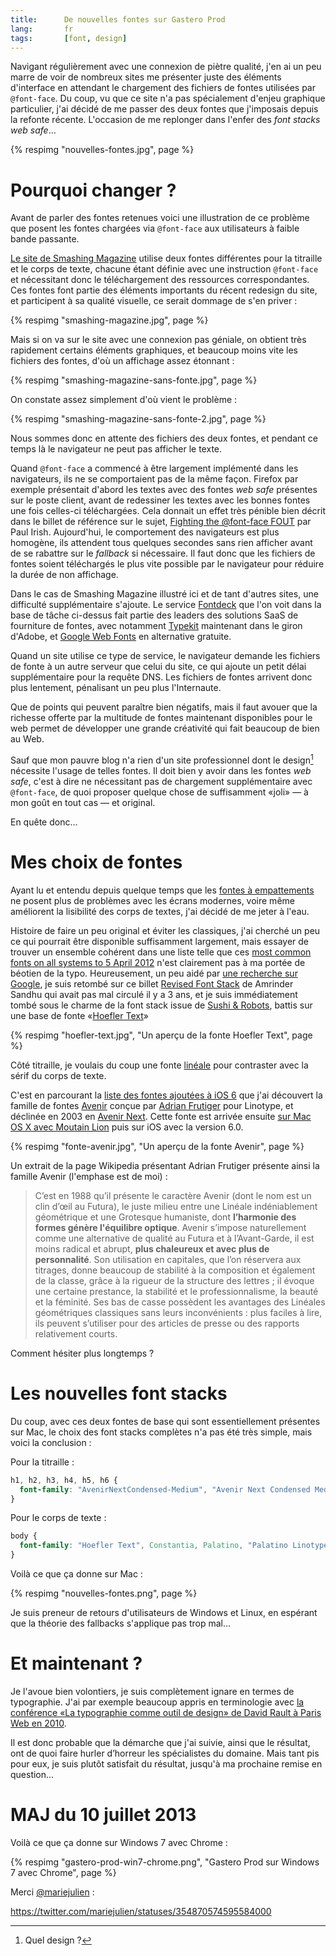 ```yaml
---
title:      De nouvelles fontes sur Gastero Prod
lang:       fr
tags:       [font, design]
---
```


Navigant régulièrement avec une connexion de piètre qualité, j'en ai un peu marre de voir de nombreux sites me présenter juste des éléments d'interface en attendant le chargement des fichiers de fontes utilisées par `@font-face`. Du coup, vu que ce site n'a pas spécialement d'enjeu graphique particulier, j'ai décidé de me passer des deux fontes que j'imposais depuis la refonte récente. L'occasion de me replonger dans l'enfer des *font stacks web safe*…

{% respimg "nouvelles-fontes.jpg", page %}

# Pourquoi changer ?

Avant de parler des fontes retenues voici une illustration de ce problème que posent les fontes chargées via `@font-face` aux utilisateurs à faible bande passante.

[Le site de Smashing Magazine](http://www.smashingmagazine.com/) utilise deux fontes différentes pour la titraille et le corps de texte, chacune étant définie avec une instruction `@font-face` et nécessitant donc le téléchargement des ressources correspondantes. Ces fontes font partie des éléments importants du récent redesign du site, et participent à sa qualité visuelle, ce serait dommage de s'en priver :

{% respimg "smashing-magazine.jpg", page %}

Mais si on va sur le site avec une connexion pas géniale, on obtient très rapidement certains éléments graphiques, et beaucoup moins vite les fichiers des fontes, d'où un affichage assez étonnant :

{% respimg "smashing-magazine-sans-fonte.jpg", page %}

On constate assez simplement d'où vient le problème :

{% respimg "smashing-magazine-sans-fonte-2.jpg", page %}

Nous sommes donc en attente des fichiers des deux fontes, et pendant ce temps là le navigateur ne peut pas afficher le texte.

Quand `@font-face` a commencé à être largement implémenté dans les navigateurs, ils ne se comportaient pas de la même façon. Firefox par exemple présentait d'abord les textes avec des fontes *web safe* présentes sur le poste client, avant de redessiner les textes avec les bonnes fontes une fois celles-ci téléchargées. Cela donnait un effet très pénible bien décrit dans le billet de référence sur le sujet, [Fighting the @font-face FOUT](http://paulirish.com/2009/fighting-the-font-face-fout/) par Paul Irish. Aujourd'hui, le comportement des navigateurs est plus homogène, ils attendent tous quelques secondes sans rien afficher avant de se rabattre sur le *fallback* si nécessaire. Il faut donc que les fichiers de fontes soient téléchargés le plus vite possible par le navigateur pour réduire la durée de non affichage.

Dans le cas de Smashing Magazine illustré ici et de tant d'autres sites, une difficulté supplémentaire s'ajoute. Le service [Fontdeck](http://fontdeck.com/) que l'on voit dans la base de tâche ci-dessus fait partie des leaders des solutions SaaS de fourniture de fontes, avec notamment [Typekit](https://typekit.com/) maintenant dans le giron d'Adobe, et [Google Web Fonts](http://www.google.com/webfonts) en alternative gratuite.

Quand un site utilise ce type de service, le navigateur demande les fichiers de fonte à un autre serveur que celui du site, ce qui ajoute un petit délai supplémentaire pour la requête DNS. Les fichiers de fontes arrivent donc plus lentement, pénalisant un peu plus l'Internaute.

Que de points qui peuvent paraître bien négatifs, mais il faut avouer que la richesse offerte par la multitude de fontes maintenant disponibles pour le web permet de développer une grande créativité qui fait beaucoup de bien au Web.

Sauf que mon pauvre blog n'a rien d'un site professionnel dont le design[^1] nécessite l'usage de telles fontes. Il doit bien y avoir dans les fontes *web safe*, c'est à dire ne nécessitant pas de chargement supplémentaire avec `@font-face`, de quoi proposer quelque chose de suffisamment «joli» — à mon goût en tout cas — et original.

En quête donc…

# Mes choix de fontes

Ayant lu et entendu depuis quelque temps que les [fontes à empattements](http://fr.wikipedia.org/wiki/Empattement_%28typographie%29) ne posent plus de problèmes avec les écrans modernes, voire même améliorent la lisibilité des corps de textes, j'ai décidé de me jeter à l'eau.

Histoire de faire un peu original et éviter les classiques, j'ai cherché un peu ce qui pourrait être disponible suffisamment largement, mais essayer de trouver un ensemble cohérent dans une liste telle que ces [most common fonts on all systems to 5 April 2012](http://www.codestyle.org/css/font-family/sampler-CombinedResultsFull.shtml) n'est clairement pas à ma portée de béotien de la typo. Heureusement, un peu aidé par [une recherche sur Google](https://www.google.fr/search?q=web+safe+font+stack), je suis retombé sur ce billet [Revised Font Stack](http://www.awayback.com/revised-font-stack/) de Amrinder Sandhu qui avait pas mal circulé il y a 3 ans, et je suis immédiatement tombé sous le charme de la font stack issue de [Sushi & Robots](http://sushiandrobots.com/), battis sur une base de fonte «[Hoefler Text](http://fr.wikipedia.org/wiki/Hoefler_Text)»

{% respimg "hoefler-text.jpg", "Un aperçu de la fonte Hoefler Text", page %}

Côté titraille, je voulais du coup une fonte [linéale](http://fr.wikipedia.org/wiki/Lin%C3%A9ale) pour contraster avec la sérif du corps de texte.

C'est en parcourant la [liste des fontes ajoutées à iOS 6](http://iosfonts.com/) que j'ai découvert la famille de fontes [Avenir](http://www.linotype.com/1116/aboutthefont.html) conçue par [Adrian Frutiger](http://fr.wikipedia.org/wiki/Adrian_Frutiger) pour Linotype, et déclinée en 2003 en [Avenir Next](http://www.linotype.com/fr/90672/AvenirNext-family.html). Cette fonte est arrivée ensuite [sur Mac OS X avec Moutain Lion](http://gizmodo.com/5930274/this-is-apples-new-favorite-typeface) puis sur iOS avec la version 6.0.

{% respimg "fonte-avenir.jpg", "Un aperçu de la fonte Avenir", page %}

Un extrait de la page Wikipedia présentant Adrian Frutiger présente ainsi la famille Avenir (l'emphase est de moi) :

> C’est en 1988 qu’il présente le caractère Avenir (dont le nom est un clin d’œil au Futura), le juste milieu entre une Linéale indéniablement géométrique et une Grotesque humaniste, dont **l’harmonie des formes génère l'équilibre optique**. Avenir s’impose naturellement comme une alternative de qualité au Futura et à l’Avant-Garde, il est moins radical et abrupt, **plus chaleureux et avec plus de personnalité**. Son utilisation en capitales, que l’on réservera aux titrages, donne beaucoup de stabilité à la composition et également de la classe, grâce à la rigueur de la structure des lettres ; il évoque une certaine prestance, la stabilité et le professionnalisme, la beauté et la féminité. Ses bas de casse possèdent les avantages des Linéales géométriques classiques sans leurs inconvénients : plus faciles à lire, ils peuvent s’utiliser pour des articles de presse ou des rapports relativement courts.

Comment hésiter plus longtemps ?

# Les nouvelles font stacks

Du coup, avec ces deux fontes de base qui sont essentiellement présentes sur Mac, le choix des font stacks complètes n'a pas été très simple, mais voici la conclusion :

Pour la titraille :

``` css
h1, h2, h3, h4, h5, h6 {
  font-family: "AvenirNextCondensed-Medium", "Avenir Next Condensed Medium", "Gill Sans MT Condensed", "Arial Narrow", "DejaVu Sans Condensed", Calibri, sans-serif;
}
```

Pour le corps de texte :

``` css
body {
  font-family: "Hoefler Text", Constantia, Palatino, "Palatino Linotype", "Book Antiqua", Georgia, serif;
}
```

Voilà ce que ça donne sur Mac :

{% respimg "nouvelles-fontes.png", page %}

Je suis preneur de retours d'utilisateurs de Windows et Linux, en espérant que la théorie des fallbacks s'applique pas trop mal…

# Et maintenant ?

Je l'avoue bien volontiers, je suis complètement ignare en termes de typographie. J'ai par exemple beaucoup appris en terminologie avec [la conférence «La typographie comme outil de design» de David Rault à Paris Web en 2010](http://www.dailymotion.com/video/xfpaqk_la-typographie-comme-outil-de-design-david-rault_tech).

Il est donc probable que la démarche que j'ai suivie, ainsi que le résultat, ont de quoi faire hurler d’horreur les spécialistes du domaine. Mais tant pis pour eux, je suis plutôt satisfait du résultat, jusqu'à ma prochaine remise en question…

# MAJ du 10 juillet 2013

Voilà ce que ça donne sur Windows 7 avec Chrome :

{% respimg "gastero-prod-win7-chrome.png", "Gastero Prod sur Windows 7 avec Chrome", page %}

Merci [@mariejulien](https://twitter.com/mariejulien) :

https://twitter.com/mariejulien/statuses/354870574595584000

[^1]: Quel design ?
